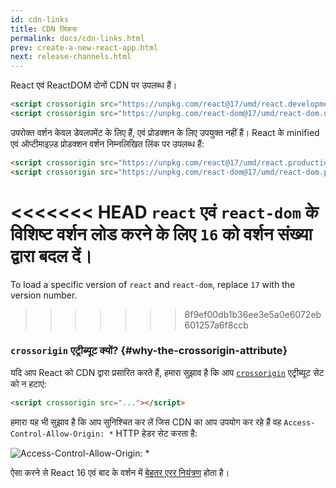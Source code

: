 ```yaml
---
id: cdn-links
title: CDN लिंकस
permalink: docs/cdn-links.html
prev: create-a-new-react-app.html
next: release-channels.html
---
```


React एवं ReactDOM दोनों CDN पर उपलब्ध हैं। 

```html
<script crossorigin src="https://unpkg.com/react@17/umd/react.development.js"></script>
<script crossorigin src="https://unpkg.com/react-dom@17/umd/react-dom.development.js"></script>
```

उपरोक्त वर्शन केवल डेवलपमेंट के लिए हैं, एवं प्रोडक्शन के लिए उपयुक्त नहीं हैं। React के minified एवं ऑप्टीमाइज़्ड प्रोडक्शन वर्शन निम्नलिखित लिंक पर उपलब्ध हैं:

```html
<script crossorigin src="https://unpkg.com/react@17/umd/react.production.min.js"></script>
<script crossorigin src="https://unpkg.com/react-dom@17/umd/react-dom.production.min.js"></script>
```

<<<<<<< HEAD
`react` एवं `react-dom` के विशिष्ट वर्शन लोड करने के लिए `16` को वर्शन संख्या द्वारा बदल दें। 
=======
To load a specific version of `react` and `react-dom`, replace `17` with the version number.
>>>>>>> 8f9ef00db1b36ee3e5a0e6072eb601257a6f8ccb

### `crossorigin` एट्रीब्यूट क्यों? {#why-the-crossorigin-attribute}

यदि आप React को CDN द्वारा प्रसारित करते हैं, हमारा सुझाव है कि आप [`crossorigin`](https://developer.mozilla.org/en-US/docs/Web/HTML/CORS_settings_attributes) एट्रीब्यूट सेट को न हटाएं:

```html
<script crossorigin src="..."></script>
```

हमारा यह भी सुझाव है कि आप सुनिश्चित कर लें जिस CDN का आप उपयोग कर रहे हैं वह `Access-Control-Allow-Origin: *` HTTP हेडर सेट करता है:

![Access-Control-Allow-Origin: *](../images/docs/cdn-cors-header.png)

ऐसा करने से React 16 एवं बाद के वर्शन में [बेहतर एरर नियंत्रण](/blog/2017/07/26/error-handling-in-react-16.html) होता है।
